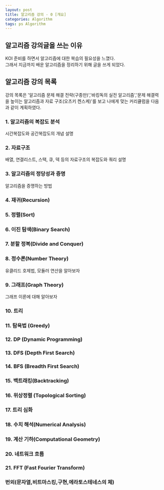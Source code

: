 ```yaml
---
layout: post
title: 알고리즘 강의 - 0 [개요]
categories: Algorithm
tags: ps Algorithm
---
```


## 알고리즘 강의글을 쓰는 이유
KOI 준비를 하면서 알고리즘에 대한 복습의 필요성을 느꼈다.  
그래서 지금까지 배운 알고리즘을 정리하기 위해 글을 쓰게 되었다.

## 알고리즘 강의 목록
강의 목록은 '알고리즘 문제 해결 전략(구종만)','바킹독의 실전 알고리즘','문제 해결력을 높이는 알고리즘과 자료 구조(오츠키 켄스케)'를 보고 나에게 맞는 커리큘럼을 다음과 같이 계획하였다.

### 1. 알고리즘의 복잡도 분석
시간복잡도와 공간복잡도의 개념 설명
### 2. 자료구조
배열, 연결리스트, 스택, 큐, 덱 등의 자료구조의 복잡도와 쿼리 설명
### 3. 알고리즘의 정당성과 증명
알고리즘을 증명하는 방법
### 4. 재귀(Recursion)
### 5. 정렬(Sort)
### 6. 이진 탐색(Binary Search)
### 7. 분할 정복(Divide and Conquer)
### 8. 정수론(Number Theory)
유클리드 호제법, 모듈러 연산을 알아보자
### 9. 그래프(Graph Theory)
그래프 이론에 대해 알아보자
### 10. 트리
### 11. 탐욕법 (Greedy)
### 12. DP (Dynamic Programming)
### 13. DFS (Depth First Search)
### 14. BFS (Breadth First Search)
### 15. 백트래킹(Backtracking)
### 16. 위상정렬 (Topological Sorting)
### 17. 트리 심화
### 18. 수치 해석(Numerical Analysis)
### 19. 계산 기하(Computational Geometry)
### 20. 네트워크 흐름
### 21. FFT (Fast Fourier Transform)
### 번외(문자열,비트마스킹,구현,에라토스테네스의 체)